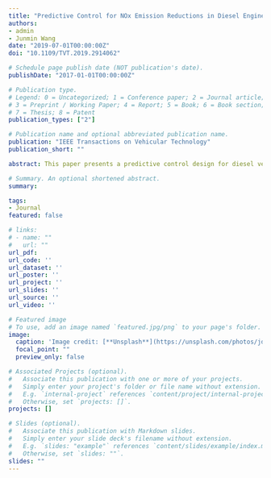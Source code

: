 ```yaml
---
title: "Predictive Control for NOx Emission Reductions in Diesel Engine Vehicle Platoon Application"
authors:
- admin
- Junmin Wang
date: "2019-07-01T00:00:00Z"
doi: "10.1109/TVT.2019.2914062"

# Schedule page publish date (NOT publication's date).
publishDate: "2017-01-01T00:00:00Z"

# Publication type.
# Legend: 0 = Uncategorized; 1 = Conference paper; 2 = Journal article;
# 3 = Preprint / Working Paper; 4 = Report; 5 = Book; 6 = Book section;
# 7 = Thesis; 8 = Patent
publication_types: ["2"]

# Publication name and optional abbreviated publication name.
publication: "IEEE Transactions on Vehicular Technology"
publication_short: ""

abstract: This paper presents a predictive control design for diesel vehicle platoons, such as medium- and heavy-duty truck platoons, to achieve lower NOx emissions. By incorporating vehicle longitudinal dynamics control and powertrain estimation with aftertreatment system control, an enhanced emission performance can be attained for the entire platoon considering different operating conditions for individual vehicles. The proposed method utilizes exhaust gas predictive information within a preview horizon to generate optimal control actions such that the tradeoff between NOx reduction efficiency and NH3 slip in the aftertreatment systems can be well-managed. Performance improvement is demonstrated through simulation studies based on an experimental validated powertrain and aftertreatment system model.

# Summary. An optional shortened abstract.
summary:

tags:
- Journal
featured: false

# links:
# - name: ""
#   url: ""
url_pdf:
url_code: ''
url_dataset: ''
url_poster: ''
url_project: ''
url_slides: ''
url_source: ''
url_video: ''

# Featured image
# To use, add an image named `featured.jpg/png` to your page's folder.
image:
  caption: 'Image credit: [**Unsplash**](https://unsplash.com/photos/jdD8gXaTZsc)'
  focal_point: ""
  preview_only: false

# Associated Projects (optional).
#   Associate this publication with one or more of your projects.
#   Simply enter your project's folder or file name without extension.
#   E.g. `internal-project` references `content/project/internal-project/index.md`.
#   Otherwise, set `projects: []`.
projects: []

# Slides (optional).
#   Associate this publication with Markdown slides.
#   Simply enter your slide deck's filename without extension.
#   E.g. `slides: "example"` references `content/slides/example/index.md`.
#   Otherwise, set `slides: ""`.
slides: ""
---
```

